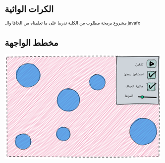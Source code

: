 # الكرات الواثية

مشروع برمجة مطلوب من الكلية تدريبا على ما تعلمناه من الجافا وال javafx

# مخطط الواجهة

![مخطط الواجهة](./gui-sketch.png)


